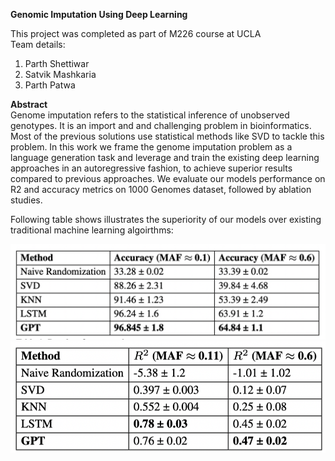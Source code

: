 **Genomic Imputation Using Deep Learning**

This project was completed as part of M226 course at UCLA  
Team details:
1) Parth Shettiwar
2) Satvik Mashkaria
3) Parth Patwa  

**Abstract**  
Genome imputation refers to the statistical inference of unobserved genotypes. It is an
import and and challenging problem in bioinformatics. Most of the previous solutions use statistical
methods like SVD to tackle this problem. In this work we frame the genome imputation problem as
a language generation task and leverage and train the existing deep learning approaches in an autoregressive fashion, to achieve superior results compared to previous approaches. We evaluate our models performance on R2 and accuracy metrics on 1000 Genomes dataset, followed by ablation studies.

Following table shows illustrates the superiority of our models over existing traditional machine learning algoirthms:

![Accuracy](https://github.com/parth-shettiwar/Genomic_Imputation_using_Deep_Learning/blob/main/Results/Accuracy.png)
![R2](https://github.com/parth-shettiwar/Genomic_Imputation_using_Deep_Learning/blob/main/Results/R2.png)

